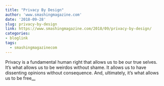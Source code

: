 ```yaml
---
title: "Privacy By Design"
author: 'www.smashingmagazine.com'
date: '2018-09-28'
slug: privacy-by-design
link: https://www.smashingmagazine.com/2018/09/privacy-by-design/
categories:
- bloglink
tags:
  - smashingmagazinecom
---
```


Privacy is a fundamental human right that allows us to be our true selves. It’s what allows us to be weirdos without shame. It allows us to have dissenting opinions without consequence. And, ultimately, it’s what allows us to be free[... <i class="fas fa-external-link-alt"></i>](https://www.smashingmagazine.com/2018/09/privacy-by-design/)


